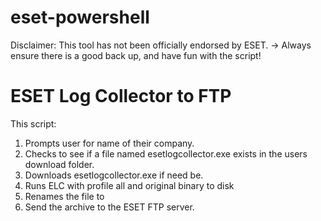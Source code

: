 # eset-powershell

Disclaimer: This tool has not been officially endorsed by ESET.
-> Always ensure there is a good back up, and have fun with the script!

# ESET Log Collector to FTP

This script:
1) Prompts user for name of their company.
2) Checks to see if a file named esetlogcollector.exe exists in the users download folder.
3) Downloads esetlogcollector.exe if need be.
4) Runs ELC with profile all and original binary to disk
5) Renames the file to <name of company.zip>
6) Send the archive to the ESET FTP server.
